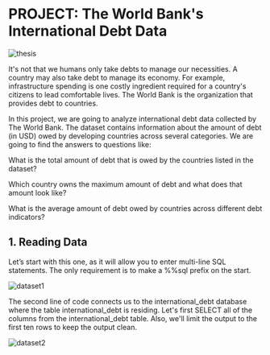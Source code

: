 # PROJECT: The World Bank's International Debt Data
![thesis](https://github.com/sichensong-99/My-Analysis-Projects/blob/master/Pics/thesis.png)

It's not that we humans only take debts to manage our necessities. A country may also take debt to manage its economy. For example, infrastructure spending is one costly ingredient required for a country's citizens to lead comfortable lives. The World Bank is the organization that provides debt to countries.

In this project, we are going to analyze international debt data collected by The World Bank. The dataset contains information about the amount of debt (in USD) owed by developing countries across several categories. We are going to find the answers to questions like:

What is the total amount of debt that is owed by the countries listed in the dataset?

Which country owns the maximum amount of debt and what does that amount look like?

What is the average amount of debt owed by countries across different debt indicators?

## 1. Reading Data

Let’s start with this one, as it will allow you to enter multi-line SQL statements. The only requirement is to make a %%sql prefix on the start. 

![dataset1](https://github.com/sichensong-99/My-Analysis-Projects/blob/master/Pics/dataset1.png)

The second line of code connects us to the international_debt database where the table international_debt is residing. Let's first SELECT all of the columns from the international_debt table. Also, we'll limit the output to the first ten rows to keep the output clean.

![dataset2](https://github.com/sichensong-99/My-Analysis-Projects/blob/master/Pics/dataset2.png)



